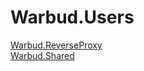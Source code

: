# Warbud.Users

[Warbud.ReverseProxy](https://github.com/Nairda015/Warbud.ReverseProxy)  
[Warbud.Shared](https://github.com/Nairda015/Warbud.Shared)  
